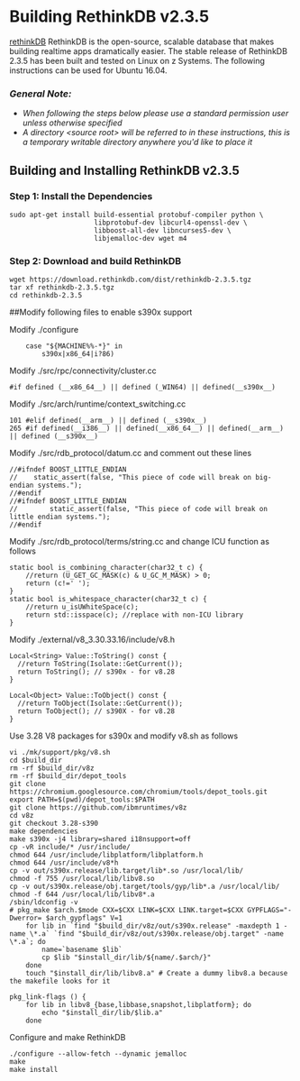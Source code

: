 <!---PACKAGE:RethinkDB--->
<!---DISTRO:Ubuntu 16.04--->

# Building RethinkDB v2.3.5

[rethinkDB](https://www.rethinkdb.com/) RethinkDB is the open-source, scalable database that makes building realtime apps dramatically easier. The stable release of RethinkDB 2.3.5 has been built and tested on Linux on z Systems.  The following instructions can be used for Ubuntu 16.04.

### _**General Note:**_
* _When following the steps below please use a standard permission user unless otherwise specified_
* _A directory \<source root\> will be referred to in these instructions, this is a temporary writable directory anywhere you'd like to place it_

## Building and Installing RethinkDB v2.3.5

### Step 1: Install the Dependencies

```
sudo apt-get install build-essential protobuf-compiler python \
                     libprotobuf-dev libcurl4-openssl-dev \
                     libboost-all-dev libncurses5-dev \
                     libjemalloc-dev wget m4
```
    
### Step 2: Download and build RethinkDB
```
wget https://download.rethinkdb.com/dist/rethinkdb-2.3.5.tgz
tar xf rethinkdb-2.3.5.tgz
cd rethinkdb-2.3.5
```

##Modify following files to enable s390x support

Modify ./configure
```
    case "${MACHINE%%-*}" in
        s390x|x86_64|i?86)
```        
Modify ./src/rpc/connectivity/cluster.cc
```
#if defined (__x86_64__) || defined (_WIN64) || defined(__s390x__)
```
Modify ./src/arch/runtime/context_switching.cc
```
101 #elif defined(__arm__) || defined (__s390x__)
265 #if defined(__i386__) || defined(__x86_64__) || defined(__arm__) || defined (__s390x__)
```
Modify ./src/rdb_protocol/datum.cc and comment out these lines
```
//#ifndef BOOST_LITTLE_ENDIAN
//    static_assert(false, "This piece of code will break on big-endian systems.");
//#endif
//#ifndef BOOST_LITTLE_ENDIAN
//        static_assert(false, "This piece of code will break on little endian systems.");
//#endif
```
Modify ./src/rdb_protocol/terms/string.cc and change ICU function as follows
```
static bool is_combining_character(char32_t c) {
    //return (U_GET_GC_MASK(c) & U_GC_M_MASK) > 0;
    return (c!=' ');
}
static bool is_whitespace_character(char32_t c) {
    //return u_isUWhiteSpace(c);
    return std::isspace(c); //replace with non-ICU library
}
```
Modify ./external/v8_3.30.33.16/include/v8.h
```
Local<String> Value::ToString() const {
  //return ToString(Isolate::GetCurrent());
  return ToString(); // s390x - for v8.28
}

Local<Object> Value::ToObject() const {
  //return ToObject(Isolate::GetCurrent());
  return ToObject(); // s390X - for v8.28
}

```
Use 3.28 V8 packages for s390x and modify v8.sh as follows
```
vi ./mk/support/pkg/v8.sh
cd $build_dir
rm -rf $build_dir/v8z
rm -rf $build_dir/depot_tools
git clone https://chromium.googlesource.com/chromium/tools/depot_tools.git
export PATH=$(pwd)/depot_tools:$PATH
git clone https://github.com/ibmruntimes/v8z
cd v8z
git checkout 3.28-s390
make dependencies
make s390x -j4 library=shared i18nsupport=off
cp -vR include/* /usr/include/
chmod 644 /usr/include/libplatform/libplatform.h
chmod 644 /usr/include/v8*h
cp -v out/s390x.release/lib.target/lib*.so /usr/local/lib/
chmod -f 755 /usr/local/lib/libv8.so
cp -v out/s390x.release/obj.target/tools/gyp/lib*.a /usr/local/lib/
chmod -f 644 /usr/local/lib/libv8*.a
/sbin/ldconfig -v
# pkg_make $arch.$mode CXX=$CXX LINK=$CXX LINK.target=$CXX GYPFLAGS="-Dwerror= $arch_gypflags" V=1
    for lib in `find "$build_dir/v8z/out/s390x.release" -maxdepth 1 -name \*.a` `find "$build_dir/v8z/out/s390x.release/obj.target" -name \*.a`; do
        name=`basename $lib`
        cp $lib "$install_dir/lib/${name/.$arch/}"
    done
    touch "$install_dir/lib/libv8.a" # Create a dummy libv8.a because the makefile looks for it

pkg_link-flags () {
    for lib in libv8_{base,libbase,snapshot,libplatform}; do
        echo "$install_dir/lib/$lib.a"
    done
```
Configure and make RethinkDB
```
./configure --allow-fetch --dynamic jemalloc
make
make install
```